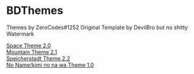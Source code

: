 # BDThemes
Themes by ZeroCodes#1252
Original Template by DevilBro but no shitty Watermark

<a href="https://raw.githubusercontent.com/Z3R0-CDS/BDThemes/main/space.theme.css">Space Theme 2.0</a><br>
<a href="https://raw.githubusercontent.com/Z3R0-CDS/BDThemes/main/MTN.theme.css">Mountain Theme 2.1</a><br>
<a href="https://raw.githubusercontent.com/Z3R0-CDS/BDThemes/main/Speicherstadt.theme.css">Speicherstadt Theme 2.2</a><br>
<a href="https://raw.githubusercontent.com/Z3R0-CDS/BDThemes/main/noname.theme.css">No Name/kimi no na wa Theme 1.0</a><br>
